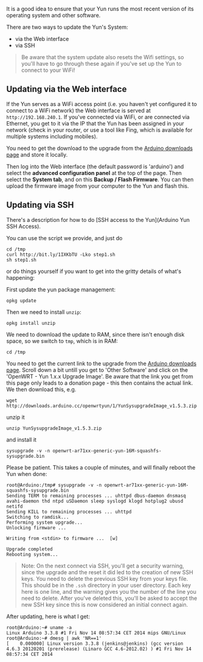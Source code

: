 It is a good idea to ensure that your Yun runs the most recent version of its operating system and other software.

There are two ways to update the Yun's System:

* via the Web interface
* via SSH

> Be aware that the system update also resets the Wifi settings, so you'll have to go through these again if you've set up the Yun to connect to your WiFi!

## Updating via the Web interface

If the Yun serves as a WiFi access point (i.e. you haven't yet configured it to connect to a WiFi network) the Web interface is served at ```http://192.168.240.1```. If you've connected via WiFi, or are connected via Ethernet, you get to it via the IP that the Yun has been assigned in your network (check in your router, or use a tool like Fing, which is available for multiple systems including mobiles).

You need to get the download  to the upgrade from the [Arduino downloads page](http://www.arduino.cc/en/Main/Software) and store it locally.

Then log into the Web interface (the default password is 'arduino') and select the **advanced configuration panel** at the top of the page. Then select the **System tab**, and on this **Backup / Flash Firmware**. You can then upload the firmware image from your computer to the Yun and flash this.

## Updating via SSH

There's a description for how to do [SSH access to the Yun](Arduino Yun SSH Access).

You can use the script we provide, and just do

```console
cd /tmp
curl http://bit.ly/1IXKbTU -Lko step1.sh
sh step1.sh
```

or do things yourself if you want to get into the gritty details of what's happening:

First update the yun package management:

```console
opkg update
```

Then we need to install `unzip`:

```console
opkg install unzip
```

We need to download the update to RAM, since there isn't enough disk space, so we switch to `tmp`, which is in RAM:

```console
cd /tmp
```

You need to get the current link to the upgrade from the [Arduino downloads page](http://www.arduino.cc/en/Main/Software). Scroll down a bit untill you get to 'Other Software' and click on the 'OpenWRT - Yun 1.x.x Upgrade Image'. Be aware that the link you get from this page only leads to a donation page - this then contains the actual link. We then download this, e.g.

```console
wget http://downloads.arduino.cc/openwrtyun/1/YunSysupgradeImage_v1.5.3.zip
```

unzip it

```console
unzip YunSysupgradeImage_v1.5.3.zip
```

and install it

```console
sysupgrade -v -n openwrt-ar71xx-generic-yun-16M-squashfs-sysupgrade.bin
```

Please be patient. This takes a couple of minutes, and will finally reboot the Yun when done:

```console
root@Arduino:/tmp# sysupgrade -v -n openwrt-ar71xx-generic-yun-16M-squashfs-sysupgrade.bin
Sending TERM to remaining processes ... uhttpd dbus-daemon dnsmasq avahi-daemon thd ntpd uSDaemon sleep syslogd klogd hotplug2 ubusd netifd
Sending KILL to remaining processes ... uhttpd
Switching to ramdisk...
Performing system upgrade...
Unlocking firmware ...

Writing from <stdin> to firmware ...  [w]

Upgrade completed
Rebooting system...
```

> Note: On the next connect via SSH, you'll get a security warning, since the upgrade and the reset it did led to the creation of new SSH keys. You need to delete the previous SSH key from your keys file. This should be in the `.ssh` directory in your user directory. Each key here is one line, and the warning gives you the number of the line you need to delete. After you've deleted this, you'll be asked to accept the new SSH key since this is now considered an initial connect again.

After updating, here is what I get:

```console
root@Arduino:~# uname -a
Linux Arduino 3.3.8 #1 Fri Nov 14 08:57:34 CET 2014 mips GNU/Linux
root@Arduino:~# dmesg | awk 'NR==1'
[    0.000000] Linux version 3.3.8 (jenkins@jenkins) (gcc version 4.6.3 20120201 (prerelease) (Linaro GCC 4.6-2012.02) ) #1 Fri Nov 14 08:57:34 CET 2014
```

